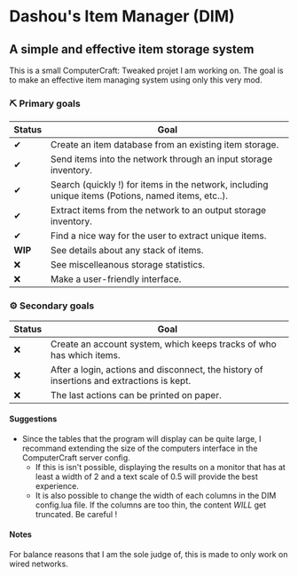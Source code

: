 # Dashou's Item Manager (DIM)
## A simple and effective item storage system
This is a small ComputerCraft: Tweaked projet I am working on. The goal is to make an effective item managing system using only this very mod.

### ⛏ Primary goals
|Status|Goal|
|-|-
|✔|Create an item database from an existing item storage.
|✔|Send items into the network through an input storage inventory.
|✔|Search (quickly !) for items in the network, including unique items (Potions, named items, etc..).
|✔|Extract items from the network to an output storage inventory.
|✔|Find a nice way for the user to extract unique items.
|**WIP**|See details about any stack of items.
|❌|See miscelleanous storage statistics.
|❌|Make a user-friendly interface.

### ⚙ Secondary goals
|Status|Goal|
|-|-
|❌|Create an account system, which keeps tracks of who has which items.
|❌|After a login, actions and disconnect, the history of insertions and extractions is kept.
|❌|The last actions can be printed on paper.

#### Suggestions
- Since the tables that the program will display can be quite large, I recommand extending the size of the computers interface in the ComputerCraft server config.
  - If this is isn't possible, displaying the results on a monitor that has at least a width of 2 and a text scale of 0.5 will provide the best experience.
  - It is also possible to change the width of each columns in the DIM config.lua file. If the columns are too thin, the content *WILL* get truncated. Be careful !

#### Notes
For balance reasons that I am the sole judge of, this is made to only work on wired networks.
